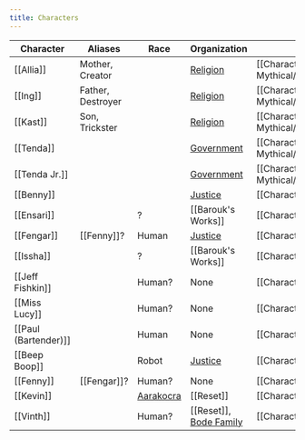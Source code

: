 ```yaml
---
title: Characters
---
```

| Character | Aliases | Race | Organization | Category |
| ---- | ---- | ---- | ---- | ---- |
| [[Allia]] | Mother, Creator |  | [Religion](locations/ondra/ondra.md) | [[Characters/Historical and Mythical/index\|Historical and Mythical]] |
| [[Ing]] | Father, Destroyer |  | [Religion](ondra) | [[Characters/Historical and Mythical/index\|Historical and Mythical]] |
| [[Kast]] | Son, Trickster |  | [Religion](ondra) | [[Characters/Historical and Mythical/index\|Historical and Mythical]] |
| [[Tenda]] |  |  | [Government](ondra) | [[Characters/Historical and Mythical/index\|Historical and Mythical]] |
| [[Tenda Jr.]] |  |  | [Government](ondra) | [[Characters/Historical and Mythical/index\|Historical and Mythical]] |
| [[Benny]] |  |  | [Justice](ondra) | [[Characters/NPCs/index\|NPCs]] |
| [[Ensari]] |  | ? | [[Barouk's Works]] | [[Characters/NPCs/index\|NPCs]] |
| [[Fengar]] | [[Fenny]]? | Human | [Justice](ondra) | [[Characters/NPCs/index\|NPCs]] |
| [[Issha]] |  | ? | [[Barouk's Works]] | [[Characters/NPCs/index\|NPCs]] |
| [[Jeff Fishkin]] |  | Human? | None | [[Characters/NPCs/index\|NPCs]] |
| [[Miss Lucy]] |  | Human? | None | [[Characters/NPCs/index\|NPCs]] |
| [[Paul (Bartender)]] |  | Human | None | [[Characters/NPCs/index\|NPCs]] |
| [[Beep Boop]] |  | Robot | [Justice](ondra) | [[Characters/Opponents/index\|Opponents]] |
| [[Fenny]] | [[Fengar]]? | Human? | None | [[Characters/Opponents/index\|Opponents]] |
| [[Kevin]] |  | [Aarakocra](https://www.dndbeyond.com/races/4-aarakocra) | [[Reset]] | [[Characters/Opponents/index\|Opponents]] |
| [[Vinth]] |  | Human? | [[Reset]], [Bode Family](Marius) | [[Characters/Opponents/index\|Opponents]] |
